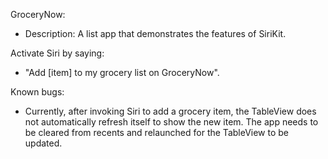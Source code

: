 GroceryNow: 
- Description: A list app that demonstrates the features of SiriKit. 

Activate Siri by saying: 
- "Add [item] to my grocery list on GroceryNow". 

Known bugs: 
- Currently, after invoking Siri to add a grocery item, the TableView does not automatically refresh itself 
to show the new item. The app needs to be cleared from recents and relaunched for the TableView to be updated. 
